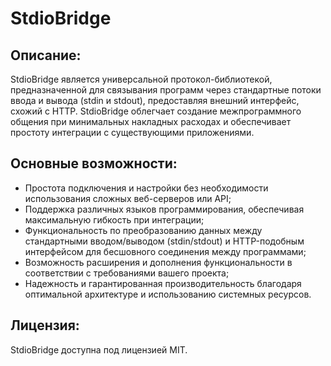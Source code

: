 ﻿# StdioBridge

## Описание:

StdioBridge является универсальной протокол-библиотекой, предназначенной для 
связывания программ через стандартные потоки ввода и вывода (stdin и stdout), 
предоставляя внешний интерфейс, схожий с HTTP. 
StdioBridge облегчает создание межпрограммного общения при минимальных накладных 
расходах и обеспечивает простоту интеграции с существующими приложениями.

## Основные возможности:

- Простота подключения и настройки без необходимости использования сложных веб-серверов или API;
- Поддержка различных языков программирования, обеспечивая максимальную гибкость при интеграции;
- Функциональность по преобразованию данных между стандартными вводом/выводом (stdin/stdout) и HTTP-подобным интерфейсом для бесшовного соединения между программами;
- Возможность расширения и дополнения функциональности в соответствии с требованиями вашего проекта;
- Надежность и гарантированная производительность благодаря оптимальной архитектуре и использованию системных ресурсов.

## Лицензия:

StdioBridge доступна под лицензией MIT.
